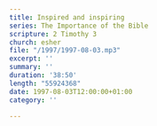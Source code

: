 ```yaml
---
title: Inspired and inspiring
series: The Importance of the Bible
scripture: 2 Timothy 3
church: esher
file: "/1997/1997-08-03.mp3"
excerpt: ''
summary: ''
duration: '38:50'
length: "55924368"
date: 1997-08-03T12:00:00+01:00
category: ''

---
```

